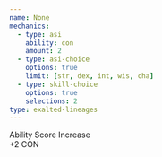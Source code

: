 ```yaml
---
name: None
mechanics:
  - type: asi
    ability: con
    amount: 2
  - type: asi-choice
    options: true
    limit: [str, dex, int, wis, cha]
  - type: skill-choice
    options: true
    selections: 2
type: exalted-lineages
---
```

<div class="text-subtitle-1">Ability Score Increase</div>
+2 CON
